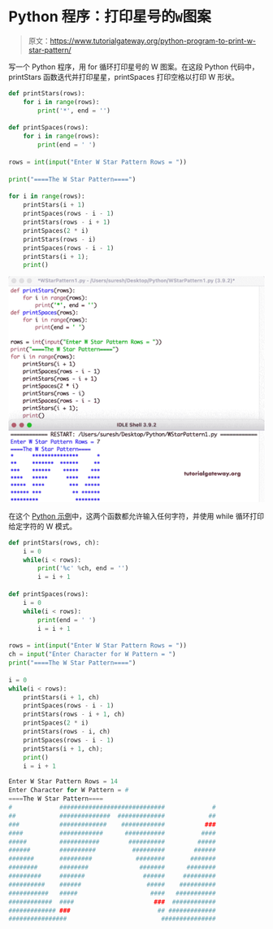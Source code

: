 # Python 程序：打印星号的`W`图案

> 原文：<https://www.tutorialgateway.org/python-program-to-print-w-star-pattern/>

写一个 Python 程序，用 for 循环打印星号的 W 图案。在这段 Python 代码中，printStars 函数迭代并打印星星，printSpaces 打印空格以打印 W 形状。

```py
def printStars(rows):
    for i in range(rows):
        print('*', end = '')

def printSpaces(rows):
    for i in range(rows):
        print(end = ' ')

rows = int(input("Enter W Star Pattern Rows = "))

print("====The W Star Pattern====")

for i in range(rows):
    printStars(i + 1)
    printSpaces(rows - i - 1)
    printStars(rows - i + 1)
    printSpaces(2 * i)
    printStars(rows - i)
    printSpaces(rows - i - 1)
    printStars(i + 1);
    print()
```

![Python Program to Print W Star Pattern](img/1883aff0f6b9eca4028a4c29e2621220.png)

在这个 [Python 示例](https://www.tutorialgateway.org/python-programming-examples/)中，这两个函数都允许输入任何字符，并使用 while 循环打印给定字符的 W 模式。

```py
def printStars(rows, ch):
    i = 0
    while(i < rows):
        print('%c' %ch, end = '')
        i = i + 1

def printSpaces(rows):
    i = 0
    while(i < rows):
        print(end = ' ')
        i = i + 1

rows = int(input("Enter W Star Pattern Rows = "))
ch = input("Enter Character for W Pattern = ")
print("====The W Star Pattern====")

i = 0
while(i < rows):
    printStars(i + 1, ch)
    printSpaces(rows - i - 1)
    printStars(rows - i + 1, ch)
    printSpaces(2 * i)
    printStars(rows - i, ch)
    printSpaces(rows - i - 1)
    printStars(i + 1, ch);
    print()
    i = i + 1
```

```py
Enter W Star Pattern Rows = 14
Enter Character for W Pattern = #
====The W Star Pattern====
#             #############################             #
##            ##############  #############            ##
###           #############    ############           ###
####          ############      ###########          ####
#####         ###########        ##########         #####
######        ##########          #########        ######
#######       #########            ########       #######
########      ########              #######      ########
#########     #######                ######     #########
##########    ######                  #####    ##########
###########   #####                    ####   ###########
############  ####                      ###  ############
############# ###                        ## #############
################                          ###############
```